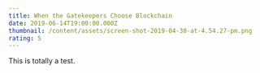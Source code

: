 ```yaml
---
title: When the Gatekeepers Choose Blockchain
date: 2019-06-14T19:00:00.000Z
thumbnail: /content/assets/screen-shot-2019-04-30-at-4.54.27-pm.png
rating: 5
---
```

This is totally a test.
